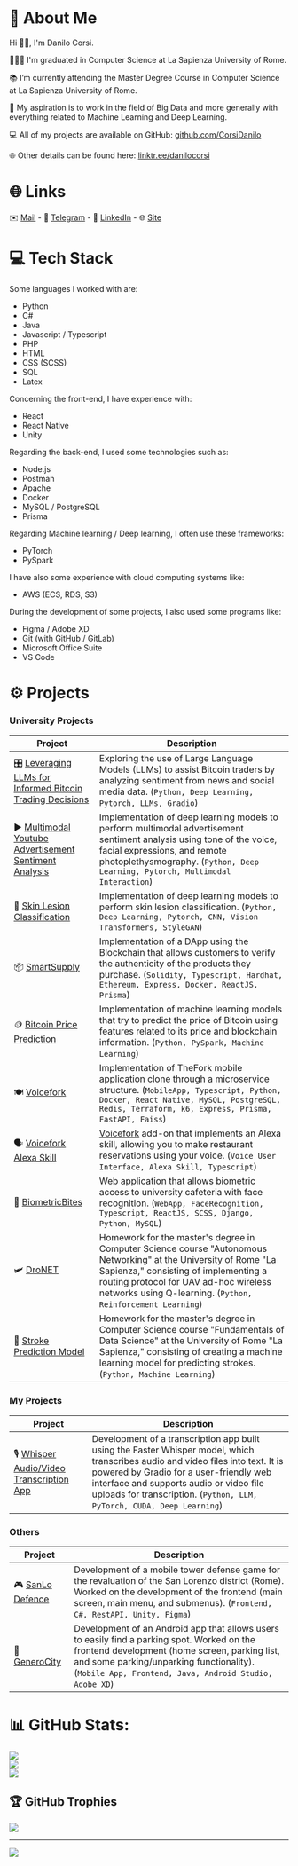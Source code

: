 # 💫 About Me
Hi 👋🏻, I'm Danilo Corsi.

👨🏻‍🎓 I'm graduated in Computer Science at La Sapienza University of Rome.

📚 I’m currently attending the Master Degree Course in Computer Science at La Sapienza University of Rome.

🌱 My aspiration is to work in the field of Big Data and more generally with everything related to Machine Learning and Deep Learning.

💻 All of my projects are available on GitHub: [github.com/CorsiDanilo](github.com/CorsiDanilo)

🌐 Other details can be found here: [linktr.ee/danilocorsi](https://linktr.ee/danilocorsi)

# 🌐 Links
✉️ [Mail](mailto:danilo.corsi@outlook.it) - 
💬 [Telegram](https://t.me/danilocorsi) - 
📃 [LinkedIn](https://www.linkedin.com/in/danilocorsi97/) - 
🌐 [Site](https://linktr.ee/danilocorsi)


# 💻 Tech Stack
Some languages I worked with are:

- Python
- C#
- Java
- Javascript / Typescript
- PHP
- HTML
- CSS (SCSS)
- SQL
- Latex

Concerning the front-end, I have experience with:

- React
- React Native
- Unity

Regarding the back-end, I used some technologies such as:

- Node.js
- Postman
- Apache
- Docker
- MySQL / PostgreSQL
- Prisma

Regarding Machine learning / Deep learning, I often use these frameworks:
- PyTorch
- PySpark

I have also some experience with cloud computing systems like:

- AWS (ECS, RDS, S3)

During the development of some projects, I also used some programs like:

- Figma / Adobe XD
- Git (with GitHub / GitLab)
- Microsoft Office Suite
- VS Code

# :gear: Projects
### University Projects

| Project                                                                                           | Description                                                                                                                                             |
| ------------------------------------------------------------------------------------------------- | ------------------------------------------------------------------------------------------------------------------------------------------------------- |
| 🎛️ [Leveraging LLMs for Informed Bitcoin Trading Decisions](https://github.com/CorsiDanilo/Leveraging-LLMs-for-Informed-Bitcoin-Trading-Decisions) | Exploring the use of Large Language Models (LLMs) to assist Bitcoin traders by analyzing sentiment from news and social media data. (``Python, Deep Learning, Pytorch, LLMs, Gradio``) |
| ▶️ [Multimodal Youtube Advertisement Sentiment Analysis](https://github.com/CorsiDanilo/multimodal-advertisement-sentiment-analysis) | Implementation of deep learning models to perform multimodal advertisement sentiment analysis using tone of the voice, facial expressions, and remote photoplethysmography. (``Python, Deep Learning, Pytorch, Multimodal Interaction``) |
| 🤼 [Skin Lesion Classification](https://github.com/CorsiDanilo/skin-lesion-classification) | Implementation of deep learning models to perform skin lesion classification. (``Python, Deep Learning, Pytorch, CNN, Vision Transformers, StyleGAN``) |
| 📦 [SmartSupply](https://github.com/CorsiDanilo/smartsupply) | Implementation of a DApp using the Blockchain that allows customers to verify the authenticity of the products they purchase. (``Solidity, Typescript, Hardhat, Ethereum, Express, Docker, ReactJS, Prisma``) |
| 🪙 [Bitcoin Price Prediction](https://github.com/CorsiDanilo/bitcoin-price-prediction-with-pyspark) | Implementation of machine learning models that try to predict the price of Bitcoin using features related to its price and blockchain information. (``Python, PySpark, Machine Learning``) |
| 🍽️ [Voicefork](https://github.com/CorsiDanilo/voicefork) | Implementation of TheFork mobile application clone through a microservice structure. (``MobileApp, Typescript, Python, Docker, React Native, MySQL, PostgreSQL, Redis, Terraform, k6, Express, Prisma, FastAPI, Faiss``) |
| 🗣️ [Voicefork Alexa Skill](https://github.com/CorsiDanilo/voicefork-alexa-skill) | [Voicefork](https://github.com/CorsiDanilo/voicefork) add-on that implements an Alexa skill, allowing you to make restaurant reservations using your voice. (``Voice User Interface, Alexa Skill, Typescript``) |
| 👋 [BiometricBites](https://github.com/CorsiDanilo/BiometricBites) | Web application that allows biometric access to university cafeteria with face recognition. (``WebApp, FaceRecognition, Typescript, ReactJS, SCSS, Django, Python, MySQL``) |
| 🛩️ [DroNET](https://github.com/CorsiDanilo/dronet) | Homework for the master's degree in Computer Science course "Autonomous Networking" at the University of Rome "La Sapienza," consisting of implementing a routing protocol for UAV ad-hoc wireless networks using Q-learning. (``Python, Reinforcement Learning``) |
| 🫠 [Stroke Prediction Model](https://github.com/CorsiDanilo/fundamentals-of-data-science-homework-and-project) | Homework for the master's degree in Computer Science course "Fundamentals of Data Science" at the University of Rome "La Sapienza," consisting of creating a machine learning model for predicting strokes. (``Python, Machine Learning``) |

### My Projects

| Project                                      | Description                                                                                                                                                                                                           |
| -------------------------------------------- | --------------------------------------------------------------------------------------------------------------------------------------------------------------------------------------------------------------------- |
| 🎙️ [Whisper Audio/Video Transcription App](https://github.com/CorsiDanilo/whisper-utility) | Development of a transcription app built using the Faster Whisper model, which transcribes audio and video files into text. It is powered by Gradio for a user-friendly web interface and supports audio or video file uploads for transcription. (``Python, LLM, PyTorch, CUDA, Deep Learning``) |

### Others

| Project                                      | Description                                                                                                                                                                                                           |
| -------------------------------------------- | --------------------------------------------------------------------------------------------------------------------------------------------------------------------------------------------------------------------- |
| 🎮 [SanLo Defence](https://sanloproject.it/) | Development of a mobile tower defense game for the revaluation of the San Lorenzo district (Rome). Worked on the development of the frontend (main screen, main menu, and submenus). (``Frontend, C#, RestAPI, Unity, Figma``) |
| 🚗 [GeneroCity](https://www.generocity.it/) | Development of an Android app that allows users to easily find a parking spot. Worked on the frontend development (home screen, parking list, and some parking/unparking functionality). (``Mobile App, Frontend, Java, Android Studio, Adobe XD``) |

# 📊 GitHub Stats:
![](https://github-readme-stats.vercel.app/api?username=CorsiDanilo&theme=nord&hide_border=true&include_all_commits=true&count_private=true)<br/>
![](https://github-readme-streak-stats.herokuapp.com/?user=CorsiDanilo&theme=nord&hide_border=true)<br/>
![](https://github-readme-stats.vercel.app/api/top-langs/?username=CorsiDanilo&theme=nord&hide_border=true&include_all_commits=true&count_private=true&layout=compact)

## 🏆 GitHub Trophies
![](https://github-profile-trophy.vercel.app/?username=CorsiDanilo&theme=nord&no-frame=true&no-bg=false&margin-w=4)

---
[![](https://visitcount.itsvg.in/api?id=CorsiDanilo&label=Profile%20Views&color=0&icon=0&pretty=false)](https://visitcount.itsvg.in)
